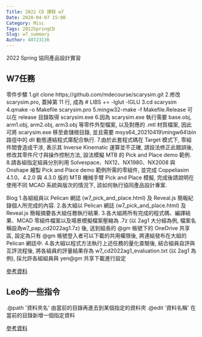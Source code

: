 ```yaml
---
Title: 2022 CD 課程 w7
Date: 2020-04-07 15:00
Category: Misc
Tags: 2022SpringCD
Slug: w7_summary
Author: 40723136
---
```


2022 Spring 協同產品設計實習

<!-- PELICAN_END_SUMMARY -->


W7任務
----

零件步驟
1.git clone https;//github.com/mdecourse/scarysim.git
2.修改 scarysim.pro, 蓋掉第 11 行, 成為 # LIBS     += -lglut -lGLU
3.cd scarysim
4.qmake -o Makefile scarysim.pro
5.mingw32-make -f Makefile.Release 可以在 release 目錄取得 scarysim.exe
6.因為 scarysim.exe 執行需要 base.obj, arm1.obj, arm2.obj, arm3.obj 等零件外型檔案, 以及對應的 .mtl 材質檔案, 因此可將 scarysim.exe 移至倉儲根目錄, 並且需要 msys64_20210419\mingw64\bin 路徑中的 dll 動態連結程式庫配合執行.
7.由於此套程式碼在 Target 模式下, 零組件間會造成干涉, 表示其 Inverse Kinematic 運算並不正確, 請設法修正此錯誤後, 修改其零件尺寸與操作控制方法, 設法模擬 MTB 的 Pick and Place demo 範例.
8.請各組指定組員分別利用 Solvespace、NX12、NX1980、NX2008 與 Onshape 繪製 Pick and Place demo 範例所需的零組件, 並完成 Coppeliasim 4.1.0、4.2.0 與 4.3.0 版的 MTB 機械手臂 Pick and Place 模擬, 完成後請說明在使用不同 MCAD 系統與版次的情況下, 該如何執行協同產品設計專案.

Blog
1.各組組員以 Pelican 網誌 (w7_pick_and_place.html) 及 Reveal.js 簡報紀錄個人所完成的內容.
2.各大組以 Pelican 網誌 (w7_pick_and_place.html) 及 Reveal.js 簡報摘要各大組任務執行結果.
3.各大組將所有完成的程式碼、編譯結果、MCAD 零組件檔案以及場景模擬檔案壓縮為 .7z (以 2ag1 大分組為例, 檔案名稱設為w7_pap_cd2022ag1.7z) 後, 送到組長的 @gm 帳號下的 OneDrive 共享區, 設定為只有 @gm 帳號登入者可以下載的共用權限後, 將連結發布在大組的 Pelican 網誌中.
4.各大組以程式方法執行上述任務的量化查驗後, 結合組員自評與互評流程後, 將各組員的評量結果存為 w7_cd2022ag1_evaluation.txt (以 2ag1 為例), 採允許各組組員與 yen@gm 共享下載進行設定

[參考資料]

[參考資料]:https://mde.tw/cd2022_guide/content/w7%20%E4%BB%BB%E5%8B%99.html


Leo的一些指令
----

.@path '資料夾名' 由當前的目錄再進去到某個指定的資料夾
.@edit '資料名稱' 在當前的目錄新增一個指定資料


[參考資料]

[參考資料]:https://mde.tw/cd2022_guide/content/w7_summary.html




